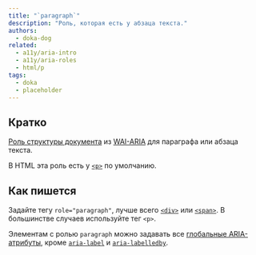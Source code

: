 ```yaml
---
title: "`paragraph`"
description: "Роль, которая есть у абзаца текста."
authors:
  - doka-dog
related:
  - a11y/aria-intro
  - a11y/aria-roles
  - html/p
tags:
  - doka
  - placeholder
---
```


## Кратко

[Роль структуры документа](/a11y/aria-roles/#roli-struktury-dokumenta) из [WAI-ARIA](/a11y/aria-intro/#specifikaciya) для параграфа или абзаца текста.

В HTML эта роль есть у [`<p>`](/html/p/) по умолчанию.

## Как пишется

Задайте тегу `role="paragraph"`, лучше всего [`<div>`](/html/div/) или [`<span>`](/html/span/). В большинстве случаев используйте тег `<p>`.

Элементам с ролью `paragraph` можно задавать все [глобальные ARIA-атрибуты](/a11y/aria-attrs/#globalnye-atributy), кроме [`aria-label`](/a11y/aria-label/) и [`aria-labelledby`](/a11y/aria-labelledby/).
